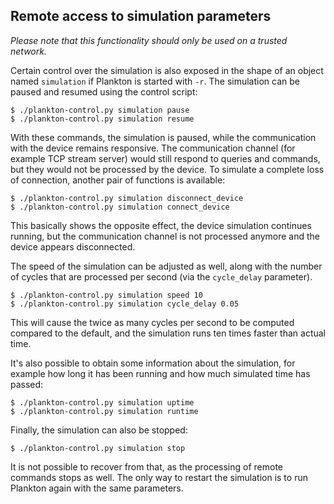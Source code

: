 ## Remote access to simulation parameters

*Please note that this functionality should only be used on a trusted network.*

Certain control over the simulation is also exposed in the shape of an object named `simulation` if Plankton is started with `-r`. The simulation can be paused and resumed using the control script:

```
$ ./plankton-control.py simulation pause
$ ./plankton-control.py simulation resume
```

With these commands, the simulation is paused, while the communication with the device remains responsive. The communication channel (for example TCP stream server) would still respond to queries and commands, but they would not be processed by the device. To simulate a complete loss of connection, another pair of functions is available:

```
$ ./plankton-control.py simulation disconnect_device
$ ./plankton-control.py simulation connect_device
```

This basically shows the opposite effect, the device simulation continues running, but the communication channel is not processed anymore and the device appears disconnected.

The speed of the simulation can be adjusted as well, along with the number of cycles that are processed per second (via the `cycle_delay` parameter).

```
$ ./plankton-control.py simulation speed 10
$ ./plankton-control.py simulation cycle_delay 0.05
```

This will cause the twice as many cycles per second to be computed compared to the default, and the simulation runs ten times faster than actual time.

It's also possible to obtain some information about the simulation, for example how long it has been running and how much simulated time has passed:

```
$ ./plankton-control.py simulation uptime
$ ./plankton-control.py simulation runtime
```

Finally, the simulation can also be stopped:

```
$ ./plankton-control.py simulation stop
```

It is not possible to recover from that, as the processing of remote commands stops as well. The only way to restart the simulation is to run Plankton again with the same parameters.
